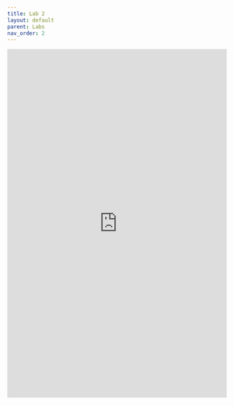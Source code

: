 ```yaml
---
title: Lab 2
layout: default
parent: Labs
nav_order: 2
---
```


<iframe 
    src="https://docs.google.com/document/d/e/2PACX-1vQyf5pzWXG0qRd-MFSd58MO5qB3nv3jVPLJLPmMgCLpH7AJ8fPzZ9qxOrv4dMPYB-uIhBdFaoQwFpBB/pub?embedded=true" 
    width="100%" 
    height="800px" 
    frameborder="0" 
    allowfullscreen>
</iframe>
